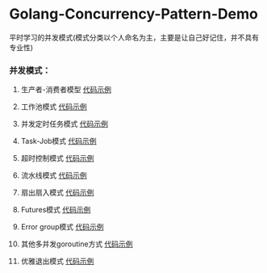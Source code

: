 # Golang-Concurrency-Pattern-Demo

平时学习的并发模式(模式分类以个人命名为主，主要是让自己好记住，并不具有专业性)

### 并发模式：

1. 生产者-消费者模型 [代码示例](https://github.com/StudyPlace-io/Golang-Concurrency-Pattern-Demo/tree/main/producer-consumer-mode)

2. 工作池模式 [代码示例](https://github.com/StudyPlace-io/Golang-Concurrency-Pattern-Demo/tree/main/worker-pool-mode) 

3. 并发定时任务模式 [代码示例](https://github.com/StudyPlace-io/Golang-Concurrency-Pattern-Demo/tree/main/cron-task-mode)

4. Task-Job模式 [代码示例](https://github.com/StudyPlace-io/Golang-Concurrency-Pattern-Demo/tree/main/task-job-mode)

5. 超时控制模式 [代码示例](https://github.com/StudyPlace-io/Golang-Concurrency-Pattern-Demo/tree/main/timeout-mode)

6. 流水线模式 [代码示例](https://github.com/StudyPlace-io/Golang-Concurrency-Pattern-Demo/tree/main/pipeline-mode)

7. 扇出扇入模式 [代码示例](https://github.com/StudyPlace-io/Golang-Concurrency-Pattern-Demo/tree/main/fan-in-and-fan-out-mode)

8. Futures模式 [代码示例](https://github.com/StudyPlace-io/Golang-Concurrency-Pattern-Demo/tree/main/future-mode)

9. Error group模式 [代码示例](https://github.com/StudyPlace-io/Golang-Concurrency-Pattern-Demo/tree/main/error-group-mode)

10. 其他多并发goroutine方式 [代码示例]()

11. 优雅退出模式 [代码示例](https://github.com/StudyPlace-io/Golang-Concurrency-Pattern-Demo/tree/main/exit-gracefully-mode)
